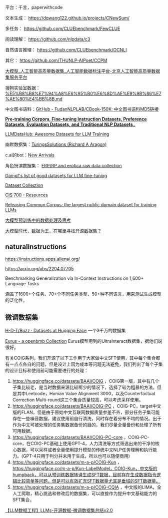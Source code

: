 
平台：千言，paperwithcode


文本生成： https://dqwang122.github.io/projects/CNewSum/

多任务： https://github.com/CLUEbenchmark/FewCLUE

阅读理解： https://github.com/nlpdata/c3

自然语言推理： https://github.com/CLUEbenchmark/OCNLI

其它： https://github.com/THUNLP-AIPoet/CCPM

[大模型\_人工智能高质量数据集\_人工智能数据标注平台-北京人工智能高质量数据集服务平台](http://dataset.baiia.org.cn/datasets/list-5.html)

搜狗实验室数据：[%E5%B8%B8%E7%94%A8%E6%95%B0%E6%8D%AE%E9%9B%86%E7%AE%80%E4%BB%8B.md](https://github.com/duoergun0729/nlp/blob/master/%E5%B8%B8%E7%94%A8%E6%95%B0%E6%8D%AE%E9%9B%86%E7%AE%80%E4%BB%8B.md)

中文图书语料：[GitHub - FudanNLPLAB/CBook-150K: 中文图书语料MD5链接](https://github.com/FudanNLPLAB/CBook-150K)


[**Pre-training Corpora, Fine-tuning Instruction Datasets, Preference Datasets, Evaluation Datasets, and Traditional NLP Datasets**..](https://github.com/lmmlzn/Awesome-LLMs-Datasets)

[LLMDataHub: Awesome Datasets for LLM Training](https://github.com/Zjh-819/LLMDataHub)

幽默数据集：[TuringsSolutions (Richard A Aragon)](https://huggingface.co/TuringsSolutions)

c.ai的bot：[New Arrivals](https://rentry.org/cai-list)

角色扮演数据集： [ERP/RP and erotica raw data collection](https://rentry.org/qib8f)

[Dampf's list of good datasets for LLM fine-tuning](https://rentry.org/datasets-llm)

[Dataset Collection](https://rentry.co/cvmbb)

[CIS 700 - Resources](https://interactive-fiction-class.org/resources.html)

[Releasing Common Corpus: the largest public domain dataset for training LLMs](https://huggingface.co/blog/Pclanglais/common-corpus)

[大模型预训练中的数据处理及思考](https://mp.weixin.qq.com/s/oKMLhw5hk0LP85dtRAzBDg)

[大模型时代，数据为王，在哪里寻找开源数据集？](https://mp.weixin.qq.com/s/ADGg6OCqjFQ-bLE-X-Q9DA)


## naturalinstructions

https://instructions.apps.allenai.org/


https://arxiv.org/abs/2204.07705

Benchmarking Generalization via In-Context Instructions on 1,600+ Language Tasks

涵盖了1600+个任务、70+个不同任务类型、50+种不同语言，用来测试生成模型的泛化性。


## 微调数据集

[H-D-T/Buzz · Datasets at Hugging Face](https://huggingface.co/datasets/H-D-T/Buzz) 一个3千万的数据集

[Eurus - a openbmb Collection](https://huggingface.co/collections/openbmb/eurus-660bc40bec5376b3adc9d1c5) Eurus模型用到的UltraInteract数据集，据他们说很好。

有关COIG系列，我们开源了以下工作用于大家做中文SFT使用，其中每个集合都有一点点各自的问题，但是设计上因为成本等问题无法避免，我们列出了每个子集的设计目标和使用前可能需要进行的处理：
1. https://huggingface.co/datasets/BAAI/COIG ，COIG第一版，其中有几个子集比较老，是当时数据来源比较稀少的情况下，选择了较为粗暴的方法。但是其中Leetcode，Human Value Alignment 3000，以及Counterfactual Correction Multi-round这三个集合质量较高，可以考虑采样使用。
2. https://huggingface.co/datasets/BAAI/COIG-PC ，COIG-PC，target中文版的FLAN，但是由于原始中文互联网数据质量参差不齐，部分任务子集可能存在一些噪音数据，建议使用前自行清洗，同时存在着分布不均的情况。出于作为中文可被处理的任务集数据备份的目的，我们尽量全量备份和处理了所有可用数据。
3. https://huggingface.co/datasets/BAAI/COIG-PC-core ，COIG-PC-core，在COIG-PC基础上使用GPT-4，人力清洗等方式筛选出来的干净的核心数据，可以采样或者全量使用提升模型的传统中文NLP任务理解和执行能力。(GPT-4只用于判分并未用于生成，所以也可以随便商用)
4. https://huggingface.co/datasets/m-a-p/COIG-Kun ，https://huggingface.co/m-a-p/Kun-LabelModel，COIG-Kun，中文版的humpback，可以从预训练数据转译生成SFT数据，目前存在生成数据指令逻辑比较简单等问题，但是可以有效扩充SFT数据量尤其是垂域的SFT数据量。
5. https://huggingface.co/datasets/m-a-p/COIG-CQIA ，中文版的LIMA，全人工爬取，精心挑选和修改后的数据集，可以直接作为提升中文基础能力的SFT集合。

[【LLM数据工程】LLMs-开源数据-微调数据集总结v2.0](https://mp.weixin.qq.com/s/srHuvjHzQqhRlX3aZfNDlw)

